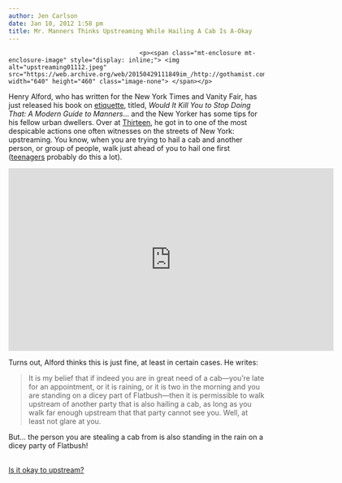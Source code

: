 ```yaml
---
author: Jen Carlson
date: Jan 10, 2012 1:58 pm
title: Mr. Manners Thinks Upstreaming While Hailing A Cab Is A-Okay
---
```


	
										<p><span class="mt-enclosure mt-enclosure-image" style="display: inline;"> <img alt="upstreaming01112.jpeg" src="https://web.archive.org/web/20150429111849im_/http://gothamist.com/attachments/arts_jen/upstreaming01112.jpeg" width="640" height="460" class="image-none"> </span></p>

<p>Henry Alford, who has written for the New York Times and Vanity Fair, has just released his book on <a href="https://web.archive.org/web/20150429111849/http://gothamist.com/tags/etiquette">etiquette</a>, titled, <em>Would It Kill You to Stop Doing That: A Modern Guide to Manners</em>... and the New Yorker has some tips for his fellow urban dwellers. Over at <a href="https://web.archive.org/web/20150429111849/http://www.thirteen.org/metrofocus/metrolife/would-it-kill-you-to-stop-doing-that-new-york/">Thirteen</a>, he got in to one of the most despicable actions one often witnesses on the streets of New York: upstreaming. You know, when you are trying to hail a cab and another person, or group of people, walk just ahead of you to hail one first (<a href="https://web.archive.org/web/20150429111849/http://gothamist.com/2012/01/09/subway_11.php">teenagers</a> probably do this a lot). </p>

<p><iframe width="640" height="360" src="https://web.archive.org/web/20150429111849if_/http://www.youtube.com/embed/EVb4-lX69q4" frameborder="0" allowfullscreen></iframe></p>

<p>Turns out, Alford thinks this is just fine, at least in certain cases. He writes:</p>

<blockquote>It is my belief that if indeed you are in great need of a cab&#x2014;you&#x2019;re late for an appointment, or it is raining, or it is two in the morning and you are standing on a dicey part of Flatbush&#x2014;then it is permissible to walk upstream of another party that is also hailing a cab, as long as you walk far enough upstream that that party cannot see you. Well, at least not glare at you.</blockquote>

<p>But... the person you are stealing a cab from is also standing in the rain on a dicey party of Flatbush!</p>

<p><script type="text/javascript" charset="utf-8" src="https://web.archive.org/web/20150429111849js_/http://static.polldaddy.com/p/5828862.js"></script><br>
<noscript><a href="https://web.archive.org/web/20150429111849/http://polldaddy.com/poll/5828862/">Is it okay to upstream?</a></noscript></p>					
										
									
				